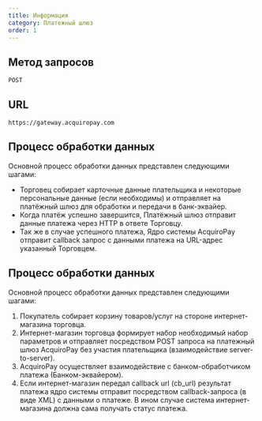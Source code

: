 ```yaml
---
title: Информация
category: Платежный шлюз
order: 1
---
```


## Метод запросов

	POST

## URL

    https://gateway.acquiropay.com
    
## Процесс обработки данных
Основной процесс обработки данных представлен следующими шагами:
*	Торговец собирает карточные данные плательщика и некоторые персональные данные (если необходимы) и отправляет на платёжный шлюз для обработки и передачи в банк-эквайер.*	Когда платёж успешно завершится, Платёжный шлюз отправит данные платежа через HTTP в ответе Торговцу.*	Так же в случае успешного платежа, Ядро системы AcquiroPay отправит callback запрос с данными платежа на URL-адрес указанный Торговцем.

## Процесс обработки данных
Основной процесс обработки данных представлен следующими шагами:
1.	Покупатель собирает корзину товаров/услуг на стороне интернет-магазина торговца.2.	Интернет-магазин торговца формирует набор необходимый набор параметров и отправляет посредством POST запроса на платежный шлюз AcquiroPay без участия плательщика (взаимодействие server-to-server).3.	AcquiroPay осуществляет взаимодействие с банком-обработчиком платежа (Банком-эквайером).4.	Если интернет-магазин передал callback url (cb_url) результат платежа ядро системы отправит посредством callback-запроса (в виде XML) с данными о платеже. В ином случае система интернет-магазина должна сама получать статус платежа.